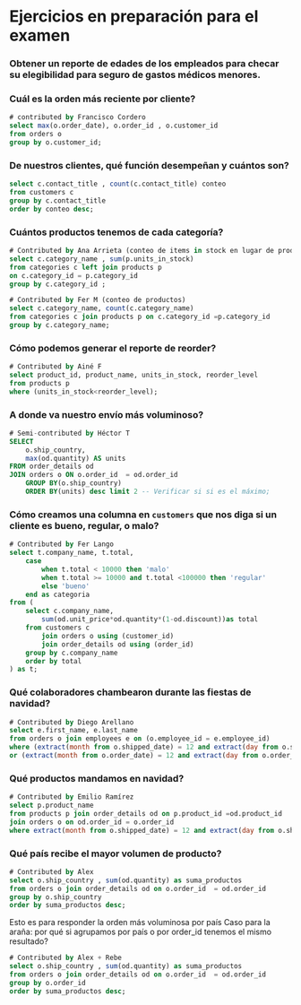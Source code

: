 # Ejercicios en preparación para el examen

### Obtener un reporte de edades de los empleados para checar su elegibilidad para seguro de gastos médicos menores.

### Cuál es la orden más reciente por cliente?

```sql
# contributed by Francisco Cordero
select max(o.order_date), o.order_id , o.customer_id 
from orders o
group by o.customer_id;
```

### De nuestros clientes, qué función desempeñan y cuántos son?

```sql
select c.contact_title , count(c.contact_title) conteo
from customers c
group by c.contact_title
order by conteo desc;
```

### Cuántos productos tenemos de cada categoría?

```sql
# Contributed by Ana Arrieta (conteo de items in stock en lugar de productos :heart:)
select c.category_name , sum(p.units_in_stock)
from categories c left join products p
on c.category_id = p.category_id  
group by c.category_id ;
```

```sql
# Contributed by Fer M (conteo de productos)
select c.category_name, count(c.category_name) 
from categories c join products p on c.category_id =p.category_id 
group by c.category_name;
```

### Cómo podemos generar el reporte de reorder?

```sql
# Contributed by Ainé F
select product_id, product_name, units_in_stock, reorder_level 
from products p 
where (units_in_stock<reorder_level);
```

### A donde va nuestro envío más voluminoso?

```sql
# Semi-contributed by Héctor T
SELECT 
	o.ship_country, 
	max(od.quantity) AS units 
FROM order_details od
JOIN orders o ON o.order_id  = od.order_id 
	GROUP BY(o.ship_country)
	ORDER BY(units) desc limit 2 -- Verificar si si es el máximo;
```

### Cómo creamos una columna en `customers` que nos diga si un cliente es bueno, regular, o malo?

```sql
# Contributed by Fer Lango
select t.company_name, t.total,
	case 
		when t.total < 10000 then 'malo'
		when t.total >= 10000 and t.total <100000 then 'regular'
		else 'bueno'
	end as categoria
from (
	select c.company_name,  
		sum(od.unit_price*od.quantity*(1-od.discount))as total  
	from customers c 
		join orders o using (customer_id)
		join order_details od using (order_id)
	group by c.company_name
	order by total
) as t;
```

### Qué colaboradores chambearon durante las fiestas de navidad?

```sql
# Contributed by Diego Arellano
select e.first_name, e.last_name 
from orders o join employees e on (o.employee_id = e.employee_id)
where (extract(month from o.shipped_date) = 12 and extract(day from o.shipped_date) = 25)
or (extract(month from o.order_date) = 12 and extract(day from o.order_date) = 25);
```

### Qué productos mandamos en navidad?

```sql
# Contributed by Emilio Ramírez
select p.product_name 
from products p join order_details od on p.product_id =od.product_id 
join orders o on od.order_id = o.order_id
where extract(month from o.shipped_date) = 12 and extract(day from o.shipped_date) = 25;
```

### Qué país recibe el mayor volumen de producto?
```sql
# Contributed by Alex
select o.ship_country , sum(od.quantity) as suma_productos
from orders o join order_details od on o.order_id  = od.order_id 
group by o.ship_country
order by suma_productos desc;
```

Esto es para responder la orden más voluminosa por país
Caso para la araña: por qué si agrupamos por país o por order_id tenemos el mismo resultado?
```sql
# Contributed by Alex + Rebe
select o.ship_country , sum(od.quantity) as suma_productos
from orders o join order_details od on o.order_id  = od.order_id 
group by o.order_id
order by suma_productos desc;
```
